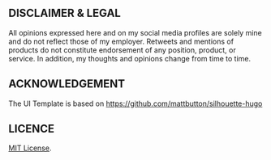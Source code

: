## DISCLAIMER & LEGAL

All opinions expressed here and on my social media profiles are solely mine and do not reflect those of my employer. Retweets and mentions of products do not constitute endorsement of any position, product, or service. In addition, my thoughts and opinions change from time to time. 

## ACKNOWLEDGEMENT

The UI Template is based on https://github.com/mattbutton/silhouette-hugo

## LICENCE

[MIT License](https://opensource.org/licenses/MIT).
